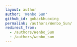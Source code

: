 ```yaml
---
layout: author
author: 'Wenbo Sun'
github_id: gobackhuoxing
permalink: /authors/Wenbo_Sun/
redirect_from:
  - /authors/Wenbo_Sun
  - /authors/wenbo_sun
---
```

